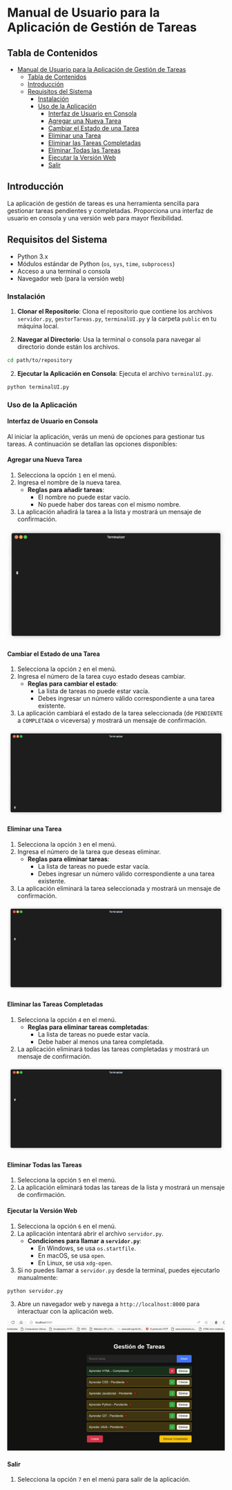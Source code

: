 

# Manual de Usuario para la Aplicación de Gestión de Tareas

## Tabla de Contenidos

- [Manual de Usuario para la Aplicación de Gestión de Tareas](#manual-de-usuario-para-la-aplicación-de-gestión-de-tareas)
  - [Tabla de Contenidos](#tabla-de-contenidos)
  - [Introducción](#introducción)
  - [Requisitos del Sistema](#requisitos-del-sistema)
    - [Instalación](#instalación)
    - [Uso de la Aplicación](#uso-de-la-aplicación)
      - [Interfaz de Usuario en Consola](#interfaz-de-usuario-en-consola)
      - [Agregar una Nueva Tarea](#agregar-una-nueva-tarea)
      - [Cambiar el Estado de una Tarea](#cambiar-el-estado-de-una-tarea)
      - [Eliminar una Tarea](#eliminar-una-tarea)
      - [Eliminar las Tareas Completadas](#eliminar-las-tareas-completadas)
      - [Eliminar Todas las Tareas](#eliminar-todas-las-tareas)
      - [Ejecutar la Versión Web](#ejecutar-la-versión-web)
      - [Salir](#salir)

## Introducción

La aplicación de gestión de tareas es una herramienta sencilla para gestionar tareas pendientes y completadas. Proporciona una interfaz de usuario en consola y una versión web para mayor flexibilidad.

## Requisitos del Sistema

- Python 3.x
- Módulos estándar de Python (`os`, `sys`, `time`, `subprocess`)
- Acceso a una terminal o consola
- Navegador web (para la versión web)


### Instalación

1. **Clonar el Repositorio**: Clona el repositorio que contiene los archivos `servidor.py`, `gestorTareas.py`, `terminalUI.py` y la carpeta `public` en tu máquina local.

2. **Navegar al Directorio**: Usa la terminal o consola para navegar al directorio donde están los archivos.

```sh
cd path/to/repository
```

2. **Ejecutar la Aplicación en Consola**: Ejecuta el archivo `terminalUI.py`.

```sh
python terminalUI.py
```

### Uso de la Aplicación

#### Interfaz de Usuario en Consola

Al iniciar la aplicación, verás un menú de opciones para gestionar tus tareas. A continuación se detallan las opciones disponibles:

#### Agregar una Nueva Tarea

1. Selecciona la opción `1` en el menú.
2. Ingresa el nombre de la nueva tarea.
   - **Reglas para añadir tareas**:
     - El nombre no puede estar vacío.
     - No puede haber dos tareas con el mismo nombre.
3. La aplicación añadirá la tarea a la lista y mostrará un mensaje de confirmación.

![Agregar una Nueva Tarea](./pruebaGrafica/nuevaTarea.gif)

#### Cambiar el Estado de una Tarea

1. Selecciona la opción `2` en el menú.
2. Ingresa el número de la tarea cuyo estado deseas cambiar.
   - **Reglas para cambiar el estado**:
     - La lista de tareas no puede estar vacía.
     - Debes ingresar un número válido correspondiente a una tarea existente.
3. La aplicación cambiará el estado de la tarea seleccionada (de `PENDIENTE` a `COMPLETADA` o viceversa) y mostrará un mensaje de confirmación.

![Cambiar el Estado de una Tarea](./pruebaGrafica/cambiarEstado.gif)

#### Eliminar una Tarea

1. Selecciona la opción `3` en el menú.
2. Ingresa el número de la tarea que deseas eliminar.
   - **Reglas para eliminar tareas**:
     - La lista de tareas no puede estar vacía.
     - Debes ingresar un número válido correspondiente a una tarea existente.
3. La aplicación eliminará la tarea seleccionada y mostrará un mensaje de confirmación.


![Eliminar una Tarea](./pruebaGrafica/eliminarTarea.gif)

#### Eliminar las Tareas Completadas

1. Selecciona la opción `4` en el menú.
   - **Reglas para eliminar tareas completadas**:
     - La lista de tareas no puede estar vacía.
     - Debe haber al menos una tarea completada.
2. La aplicación eliminará todas las tareas completadas y mostrará un mensaje de confirmación.

![Eliminar Tareas Completadas](./pruebaGrafica/eliminarCompletadas.gif)

#### Eliminar Todas las Tareas

1. Selecciona la opción `5` en el menú.
2. La aplicación eliminará todas las tareas de la lista y mostrará un mensaje de confirmación.

#### Ejecutar la Versión Web

1. Selecciona la opción `6` en el menú.
2. La aplicación intentará abrir el archivo `servidor.py`.
   - **Condiciones para llamar a `servidor.py`**:
     - En Windows, se usa `os.startfile`.
     - En macOS, se usa `open`.
     - En Linux, se usa `xdg-open`.
3. Si no puedes llamar a `servidor.py` desde la terminal, puedes ejecutarlo manualmente:

```sh
python servidor.py
```

3. Abre un navegador web y navega a `http://localhost:8000` para interactuar con la aplicación web.

![Eliminar Tareas Completadas](./pruebaGrafica/appWeb.gif)

#### Salir

1. Selecciona la opción `7` en el menú para salir de la aplicación.

